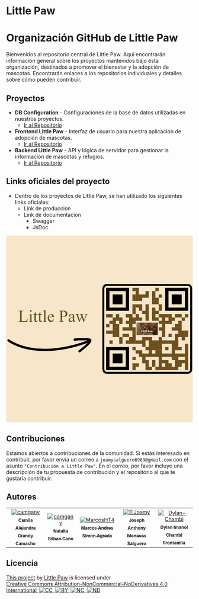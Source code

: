 # Little Paw
# Organización GitHub de Little Paw
Bienvenidos al repositorio central de Little Paw. Aquí encontrarán información general sobre los proyectos mantenidos bajo esta organización, destinados a promover el bienestar y la adopción de mascotas. Encontrarán enlaces a los repositorios individuales y detalles sobre cómo pueden contribuir.

## Proyectos
- **DB Configuration** - Configuraciones de la base de datos utilizadas en nuestros proyectos.
  - [Ir al Repositorio](https://github.com/Little-Paw-last-dance/DB_configuration.git)
- **Frontend Little Paw** - Interfaz de usuario para nuestra aplicación de adopción de mascotas.
  - [Ir al Repositorio](https://github.com/Little-Paw-last-dance/frontend_littlepaw.git)
- **Backend Little Paw** - API y lógica de servidor para gestionar la información de mascotas y refugios.
  - [Ir al Repositorio](https://github.com/Little-Paw-last-dance/backend_littlepaw.git)

## Links oficiales del proyecto
- Dentro de los proyectos de Little Paw, se han utilizado los siguientes links oficiales: 
    - Link de produccion
    - Link de documentacion
        - Swagger 
        - JsDoc

![Links usados en los proyectos](/imgs/Little_Paw.png)

## Contribuciones
Estamos abiertos a contribuciones de la comunidad. Si estás interesado en contribuir, por favor envia un correo a `joamysalguero6983@gmail.com` con el asunto `"Contribución a Little Paw"`. En el correo, por favor incluye una descripción de tu propuesta de contribución y el repositorio al que te gustaría contribuir.

## Autores
<table>
<tr>
    <td align="center">
        <a href="https://github.com/camgany">
            <img src="https://avatars.githubusercontent.com/u/84194948?v=4" width="50;" alt="camgany"/>
            <br />
            <sub><b>Camila Alejandra Grandy Camacho</b></sub>
        </a>
    </td>
    <td align="center">
        <a href="https://github.com/NatiBilbao">
            <img src="https://avatars.githubusercontent.com/u/49278336?v=4" width="50;" alt="camgany"/>
            <br />
            <sub><b>Natalia Bilbao Cano</b></sub>
        </a>
    </td>
    <td align="center">
        <a href="https://github.com/MarcosHT4">
            <img src="https://avatars.githubusercontent.com/u/80705427?v=4" width="50;" alt="MarcosHT4"/>
            <br />
            <sub><b>Marcos Andres Simon Agreda</b></sub>
        </a>
    </td>
    <td align="center">
        <a href="https://github.com/ElJoamy">
            <img src="https://avatars.githubusercontent.com/u/68487005?v=4" width="50;" alt="ElJoamy"/>
            <br />
            <sub><b>Joseph Anthony Meneses Salguero</b></sub>
        </a>
    </td>
    <td align="center">
        <a href="https://github.com/Dylan-Chambi">
            <img src="https://avatars.githubusercontent.com/u/82673278?v=4" width="50;" alt="Dylan-Chambi"/>
            <br />
            <sub><b>Dylan Imanol Chambi Frontanilla</b></sub>
        </a>
    </td></tr>
</table>

## Licencia
<!DOCTYPE html>
<html lang="es">
<body>
    <p xmlns:cc="http://creativecommons.org/ns#" xmlns:dct="http://purl.org/dc/terms/">
        <a property="dct:title" rel="cc:attributionURL" href="https://github.com/Little-Paw-last-dance">This project</a> by 
        <a rel="cc:attributionURL dct:creator" property="cc:attributionName" href="https://github.com/Little-Paw-last-dance">Little Paw</a> is licensed under 
        <a href="https://creativecommons.org/licenses/by-nc-nd/4.0/?ref=chooser-v1" target="_blank" rel="license noopener noreferrer" style="display:inline-block;">
            Creative Commons Attribution-NonCommercial-NoDerivatives 4.0 International
            <img style="height:22px!important;margin-left:3px;vertical-align:text-bottom;" src="https://mirrors.creativecommons.org/presskit/icons/cc.svg?ref=chooser-v1" alt="CC">
            <img style="height:22px!important;margin-left:3px;vertical-align:text-bottom;" src="https://mirrors.creativecommons.org/presskit/icons/by.svg?ref=chooser-v1" alt="BY">
            <img style="height:22px!important;margin-left:3px;vertical-align:text-bottom;" src="https://mirrors.creativecommons.org/presskit/icons/nc.svg?ref=chooser-v1" alt="NC">
            <img style="height:22px!important;margin-left:3px;vertical-align:text-bottom;" src="https://mirrors.creativecommons.org/presskit/icons/nd.svg?ref=chooser-v1" alt="ND">
        </a>
    </p>
</body>
</html>

